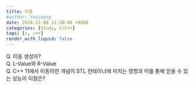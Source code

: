 ```yaml
---
title: 이동
#author: Yoojeong
date: 2024-11-08 11:30:00 +0800
categories: [Study, C/C++]
tags: [c, c++]
render_with_liquid: false
---
```



Q. 이동 생성자?  
Q. L-Value와 R-Value  
Q. C++ 11에서 이동이란 개념이 STL 컨테이너에 미치는 영향과 이를 통해 얻을 수 있는 성능의 이점은?  